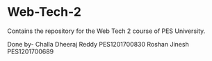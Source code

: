# Web-Tech-2
Contains the repository for the Web Tech 2 course of PES University.

Done by-
Challa Dheeraj Reddy 	PES1201700830
Roshan Jinesh	PES1201700689
